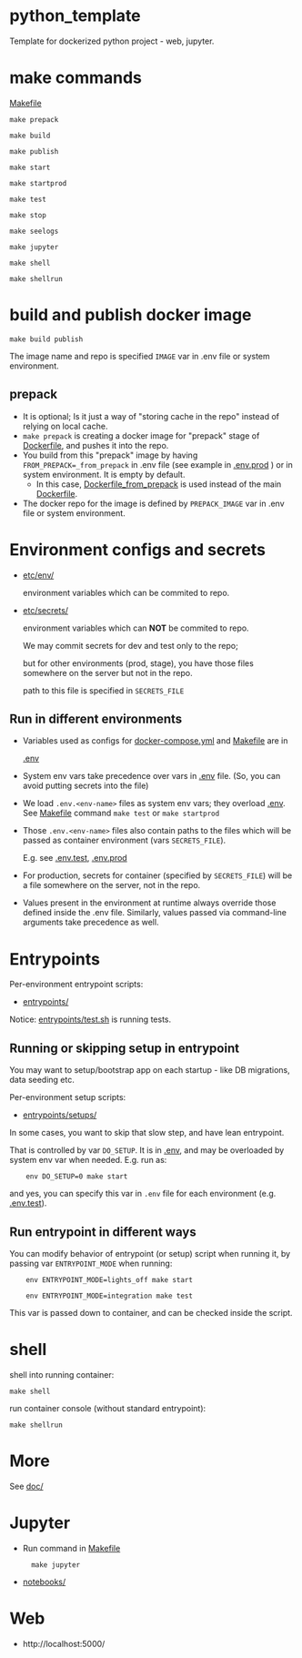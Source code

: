 # python_template

Template for dockerized python project - web, jupyter.

# make commands

[Makefile](Makefile)

    make prepack
    
    make build
    
    make publish
    
    make start
    
    make startprod

    make test

    make stop
        
    make seelogs
    
    make jupyter

    make shell
    
    make shellrun

# build and publish docker image

    make build publish

The image name and repo is specified `IMAGE` var in .env file or system environment.

## prepack

- It is optional; Is it just a way of "storing cache in the repo" instead of relying on local cache.
- `make prepack` is creating a docker image for "prepack" stage of [Dockerfile](Dockerfile), and pushes it into the repo.
- You build from this "prepack" image by having `FROM_PREPACK=_from_prepack` in .env file (see example in [.env.prod](.env.prod) ) or in system environment. It is empty by default.
    - In this case, [Dockerfile_from_prepack](Dockerfile_from_prepack) is used instead of the main [Dockerfile](Dockerfile).
- The docker repo for the image is defined by `PREPACK_IMAGE` var in .env file or system environment.

# Environment configs and secrets

- [etc/env/](etc/env/)

    environment variables which can be commited to repo.

- [etc/secrets/](etc/secrets/)

    environment variables which can **NOT** be commited to repo. 
    
    We may commit secrets for dev and test only to the repo;
    
    but for other environments (prod, stage), you have those files somewhere on the server but not in the repo.
    
    path to this file is specified in `SECRETS_FILE`

## Run in different environments

- Variables used as configs for [docker-compose.yml](docker-compose.yml) and [Makefile](Makefile) are in

    [.env](.env) 

- System env vars take precedence over vars in [.env](.env) file. (So, you can avoid putting secrets into the file)

- We load `.env.<env-name>` files as system env vars; they overload [.env](.env).
    See [Makefile](Makefile) command `make test` or `make startprod`

- Those `.env.<env-name>` files also contain paths to the files which will be passed as container environment (vars `SECRETS_FILE`).

    E.g. see [.env.test](.env.test), [.env.prod](.env.prod)

- For production, secrets for container (specified by `SECRETS_FILE`) will be a file somewhere on the server, not in the repo.

- Values present in the environment at runtime always override those defined inside the .env file. Similarly, values passed via command-line arguments take precedence as well.

# Entrypoints

Per-environment entrypoint scripts:

- [entrypoints/](entrypoints/)

Notice: [entrypoints/test.sh](entrypoints/test.sh) is running tests.

## Running or skipping setup in entrypoint

You may want to setup/bootstrap app on each startup - like DB migrations, data seeding etc.

Per-environment setup scripts:

- [entrypoints/setups/](entrypoints/setups/)

In some cases, you want to skip that slow step, and have lean entrypoint.

That is controlled by var `DO_SETUP`.
It is in [.env](.env), and may be overloaded by system env var when needed. E.g. run as:

        env DO_SETUP=0 make start
        
and yes, you can specify this var in `.env` file for each environment (e.g. [.env.test](.env.test)).

## Run entrypoint in different ways

You can modify behavior of entrypoint (or setup) script when running it, by passing var `ENTRYPOINT_MODE` when running:

        env ENTRYPOINT_MODE=lights_off make start
        
        env ENTRYPOINT_MODE=integration make test

This var is passed down to container, and can be checked inside the script.

# shell

shell into running container:

    make shell

run container console (without standard entrypoint):

    make shellrun


# More

See [doc/](doc/)

# Jupyter

- Run command in [Makefile](Makefile)

        make jupyter

- [notebooks/](notebooks/)

# Web

- http://localhost:5000/
